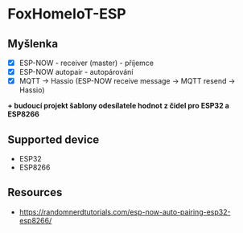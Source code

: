 # FoxHomeIoT-ESP

## Myšlenka

 - [x] ESP-NOW - receiver (master) - příjemce
 - [x] ESP-NOW autopair - autopárování
 - [x] MQTT -> Hassio (ESP-NOW receive message -> MQTT resend -> Hassio)
 
 **+ budoucí projekt šablony odesílatele hodnot z čidel pro ESP32 a ESP8266**
 
## Supported device

 - ESP32
 - ESP8266

## Resources
 - https://randomnerdtutorials.com/esp-now-auto-pairing-esp32-esp8266/
